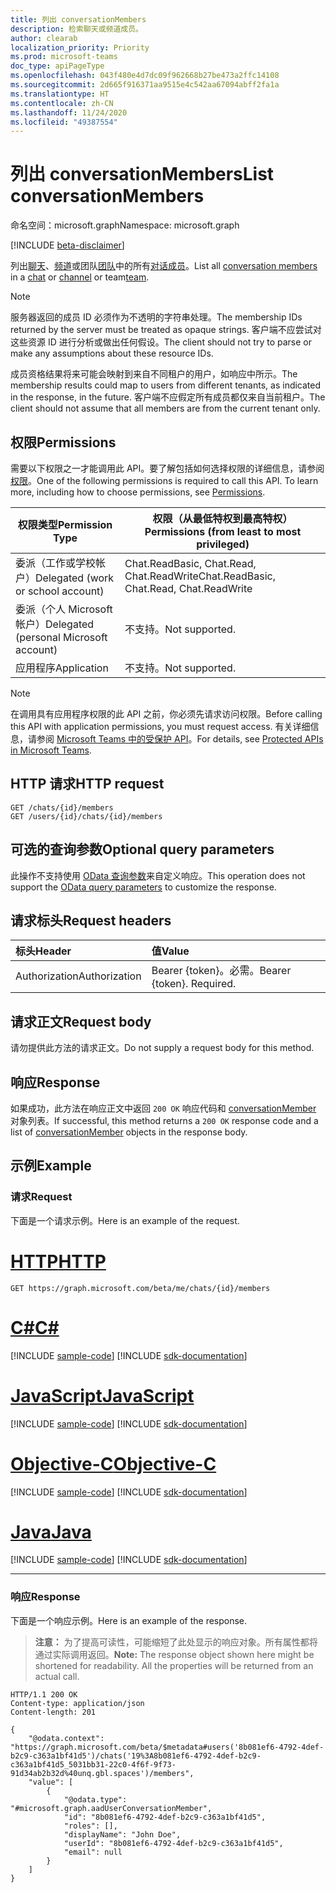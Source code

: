 ```yaml
---
title: 列出 conversationMembers
description: 检索聊天或频道成员。
author: clearab
localization_priority: Priority
ms.prod: microsoft-teams
doc_type: apiPageType
ms.openlocfilehash: 043f480e4d7dc09f962668b27be473a2ffc14108
ms.sourcegitcommit: 2d665f916371aa9515e4c542aa67094abff2fa1a
ms.translationtype: HT
ms.contentlocale: zh-CN
ms.lasthandoff: 11/24/2020
ms.locfileid: "49387554"
---
```

# <a name="list-conversationmembers"></a><span data-ttu-id="9aa71-103">列出 conversationMembers</span><span class="sxs-lookup"><span data-stu-id="9aa71-103">List conversationMembers</span></span>

<span data-ttu-id="9aa71-104">命名空间：microsoft.graph</span><span class="sxs-lookup"><span data-stu-id="9aa71-104">Namespace: microsoft.graph</span></span>

[!INCLUDE [beta-disclaimer](../../includes/beta-disclaimer.md)]

<span data-ttu-id="9aa71-105">列出[聊天](../resources/chatmessage.md)、[频道](../resources/channel.md)或团队[团队](../resources/team.md)中的所有[对话成员](../resources/conversationmember.md)。</span><span class="sxs-lookup"><span data-stu-id="9aa71-105">List all [conversation members](../resources/conversationmember.md) in a [chat](../resources/chatmessage.md) or [channel](../resources/channel.md) or team[team](../resources/team.md).</span></span>

> [!NOTE]
> <span data-ttu-id="9aa71-106">服务器返回的成员 ID 必须作为不透明的字符串处理。</span><span class="sxs-lookup"><span data-stu-id="9aa71-106">The membership IDs returned by the server must be treated as opaque strings.</span></span> <span data-ttu-id="9aa71-107">客户端不应尝试对这些资源 ID 进行分析或做出任何假设。</span><span class="sxs-lookup"><span data-stu-id="9aa71-107">The client should not try to parse or make any assumptions about these resource IDs.</span></span>
>
> <span data-ttu-id="9aa71-108">成员资格结果将来可能会映射到来自不同租户的用户，如响应中所示。</span><span class="sxs-lookup"><span data-stu-id="9aa71-108">The membership results could map to users from different tenants, as indicated in the response, in the future.</span></span> <span data-ttu-id="9aa71-109">客户端不应假定所有成员都仅来自当前租户。</span><span class="sxs-lookup"><span data-stu-id="9aa71-109">The client should not assume that all members are from the current tenant only.</span></span>

## <a name="permissions"></a><span data-ttu-id="9aa71-110">权限</span><span class="sxs-lookup"><span data-stu-id="9aa71-110">Permissions</span></span>

<span data-ttu-id="9aa71-p103">需要以下权限之一才能调用此 API。要了解包括如何选择权限的详细信息，请参阅[权限](/graph/permissions-reference)。</span><span class="sxs-lookup"><span data-stu-id="9aa71-p103">One of the following permissions is required to call this API. To learn more, including how to choose permissions, see [Permissions](/graph/permissions-reference).</span></span>

|<span data-ttu-id="9aa71-113">权限类型</span><span class="sxs-lookup"><span data-stu-id="9aa71-113">Permission Type</span></span>|<span data-ttu-id="9aa71-114">权限（从最低特权到最高特权）</span><span class="sxs-lookup"><span data-stu-id="9aa71-114">Permissions (from least to most privileged)</span></span>|
|---------|-------------|
|<span data-ttu-id="9aa71-115">委派（工作或学校帐户）</span><span class="sxs-lookup"><span data-stu-id="9aa71-115">Delegated (work or school account)</span></span>| <span data-ttu-id="9aa71-116">Chat.ReadBasic, Chat.Read, Chat.ReadWrite</span><span class="sxs-lookup"><span data-stu-id="9aa71-116">Chat.ReadBasic, Chat.Read, Chat.ReadWrite</span></span> |
|<span data-ttu-id="9aa71-117">委派（个人 Microsoft 帐户）</span><span class="sxs-lookup"><span data-stu-id="9aa71-117">Delegated (personal Microsoft account)</span></span>|<span data-ttu-id="9aa71-118">不支持。</span><span class="sxs-lookup"><span data-stu-id="9aa71-118">Not supported.</span></span>|
|<span data-ttu-id="9aa71-119">应用程序</span><span class="sxs-lookup"><span data-stu-id="9aa71-119">Application</span></span>| <span data-ttu-id="9aa71-120">不支持。</span><span class="sxs-lookup"><span data-stu-id="9aa71-120">Not supported.</span></span> |

> [!NOTE]
> <span data-ttu-id="9aa71-121">在调用具有应用程序权限的此 API 之前，你必须先请求访问权限。</span><span class="sxs-lookup"><span data-stu-id="9aa71-121">Before calling this API with application permissions, you must request access.</span></span> <span data-ttu-id="9aa71-122">有关详细信息，请参阅 [Microsoft Teams 中的受保护 API](/graph/teams-protected-apis)。</span><span class="sxs-lookup"><span data-stu-id="9aa71-122">For details, see [Protected APIs in Microsoft Teams](/graph/teams-protected-apis).</span></span>

## <a name="http-request"></a><span data-ttu-id="9aa71-123">HTTP 请求</span><span class="sxs-lookup"><span data-stu-id="9aa71-123">HTTP request</span></span>
<!-- { "blockType": "ignored" } -->
```http
GET /chats/{id}/members
GET /users/{id}/chats/{id}/members
```

## <a name="optional-query-parameters"></a><span data-ttu-id="9aa71-124">可选的查询参数</span><span class="sxs-lookup"><span data-stu-id="9aa71-124">Optional query parameters</span></span>

<span data-ttu-id="9aa71-125">此操作不支持使用 [OData 查询参数](/graph/query-parameters)来自定义响应。</span><span class="sxs-lookup"><span data-stu-id="9aa71-125">This operation does not support the [OData query parameters](/graph/query-parameters) to customize the response.</span></span>

## <a name="request-headers"></a><span data-ttu-id="9aa71-126">请求标头</span><span class="sxs-lookup"><span data-stu-id="9aa71-126">Request headers</span></span>

| <span data-ttu-id="9aa71-127">标头</span><span class="sxs-lookup"><span data-stu-id="9aa71-127">Header</span></span>       | <span data-ttu-id="9aa71-128">值</span><span class="sxs-lookup"><span data-stu-id="9aa71-128">Value</span></span> |
|:---------------|:--------|
| <span data-ttu-id="9aa71-129">Authorization</span><span class="sxs-lookup"><span data-stu-id="9aa71-129">Authorization</span></span>  | <span data-ttu-id="9aa71-p105">Bearer {token}。必需。</span><span class="sxs-lookup"><span data-stu-id="9aa71-p105">Bearer {token}. Required.</span></span>  |

## <a name="request-body"></a><span data-ttu-id="9aa71-132">请求正文</span><span class="sxs-lookup"><span data-stu-id="9aa71-132">Request body</span></span>

<span data-ttu-id="9aa71-133">请勿提供此方法的请求正文。</span><span class="sxs-lookup"><span data-stu-id="9aa71-133">Do not supply a request body for this method.</span></span>

## <a name="response"></a><span data-ttu-id="9aa71-134">响应</span><span class="sxs-lookup"><span data-stu-id="9aa71-134">Response</span></span>

<span data-ttu-id="9aa71-135">如果成功，此方法在响应正文中返回 `200 OK` 响应代码和 [conversationMember](../resources/conversationmember.md) 对象列表。</span><span class="sxs-lookup"><span data-stu-id="9aa71-135">If successful, this method returns a `200 OK` response code and a list of [conversationMember](../resources/conversationmember.md) objects in the response body.</span></span>

## <a name="example"></a><span data-ttu-id="9aa71-136">示例</span><span class="sxs-lookup"><span data-stu-id="9aa71-136">Example</span></span>

### <a name="request"></a><span data-ttu-id="9aa71-137">请求</span><span class="sxs-lookup"><span data-stu-id="9aa71-137">Request</span></span>

<span data-ttu-id="9aa71-138">下面是一个请求示例。</span><span class="sxs-lookup"><span data-stu-id="9aa71-138">Here is an example of the request.</span></span>

# <a name="http"></a>[<span data-ttu-id="9aa71-139">HTTP</span><span class="sxs-lookup"><span data-stu-id="9aa71-139">HTTP</span></span>](#tab/http)
<!-- {
  "blockType": "request",
  "name": "list_conversation_members"
}-->
```msgraph-interactive
GET https://graph.microsoft.com/beta/me/chats/{id}/members
```
# <a name="c"></a>[<span data-ttu-id="9aa71-140">C#</span><span class="sxs-lookup"><span data-stu-id="9aa71-140">C#</span></span>](#tab/csharp)
[!INCLUDE [sample-code](../includes/snippets/csharp/list-conversation-members-csharp-snippets.md)]
[!INCLUDE [sdk-documentation](../includes/snippets/snippets-sdk-documentation-link.md)]

# <a name="javascript"></a>[<span data-ttu-id="9aa71-141">JavaScript</span><span class="sxs-lookup"><span data-stu-id="9aa71-141">JavaScript</span></span>](#tab/javascript)
[!INCLUDE [sample-code](../includes/snippets/javascript/list-conversation-members-javascript-snippets.md)]
[!INCLUDE [sdk-documentation](../includes/snippets/snippets-sdk-documentation-link.md)]

# <a name="objective-c"></a>[<span data-ttu-id="9aa71-142">Objective-C</span><span class="sxs-lookup"><span data-stu-id="9aa71-142">Objective-C</span></span>](#tab/objc)
[!INCLUDE [sample-code](../includes/snippets/objc/list-conversation-members-objc-snippets.md)]
[!INCLUDE [sdk-documentation](../includes/snippets/snippets-sdk-documentation-link.md)]

# <a name="java"></a>[<span data-ttu-id="9aa71-143">Java</span><span class="sxs-lookup"><span data-stu-id="9aa71-143">Java</span></span>](#tab/java)
[!INCLUDE [sample-code](../includes/snippets/java/list-conversation-members-java-snippets.md)]
[!INCLUDE [sdk-documentation](../includes/snippets/snippets-sdk-documentation-link.md)]

---


### <a name="response"></a><span data-ttu-id="9aa71-144">响应</span><span class="sxs-lookup"><span data-stu-id="9aa71-144">Response</span></span>

<span data-ttu-id="9aa71-145">下面是一个响应示例。</span><span class="sxs-lookup"><span data-stu-id="9aa71-145">Here is an example of the response.</span></span>

><span data-ttu-id="9aa71-p106">**注意：** 为了提高可读性，可能缩短了此处显示的响应对象。所有属性都将通过实际调用返回。</span><span class="sxs-lookup"><span data-stu-id="9aa71-p106">**Note:** The response object shown here might be shortened for readability. All the properties will be returned from an actual call.</span></span>
<!-- {
  "blockType": "response",
  "truncated": true,
  "@odata.type": "microsoft.graph.conversationMember"
} -->
```http
HTTP/1.1 200 OK
Content-type: application/json
Content-length: 201

{
    "@odata.context": "https://graph.microsoft.com/beta/$metadata#users('8b081ef6-4792-4def-b2c9-c363a1bf41d5')/chats('19%3A8b081ef6-4792-4def-b2c9-c363a1bf41d5_5031bb31-22c0-4f6f-9f73-91d34ab2b32d%40unq.gbl.spaces')/members",
    "value": [
        {
            "@odata.type": "#microsoft.graph.aadUserConversationMember",
            "id": "8b081ef6-4792-4def-b2c9-c363a1bf41d5",
            "roles": [],
            "displayName": "John Doe",
            "userId": "8b081ef6-4792-4def-b2c9-c363a1bf41d5",
            "email": null
        }
    ]
}
```

<!-- uuid: 8fcb5dbc-d5aa-4681-8e31-b001d5168d79
2015-10-25 14:57:30 UTC -->
<!--
{
  "type": "#page.annotation",
  "description": "conversation: member list",
  "keywords": "",
  "section": "documentation",
  "tocPath": "",
  "suppressions": [
  ]
}
-->



